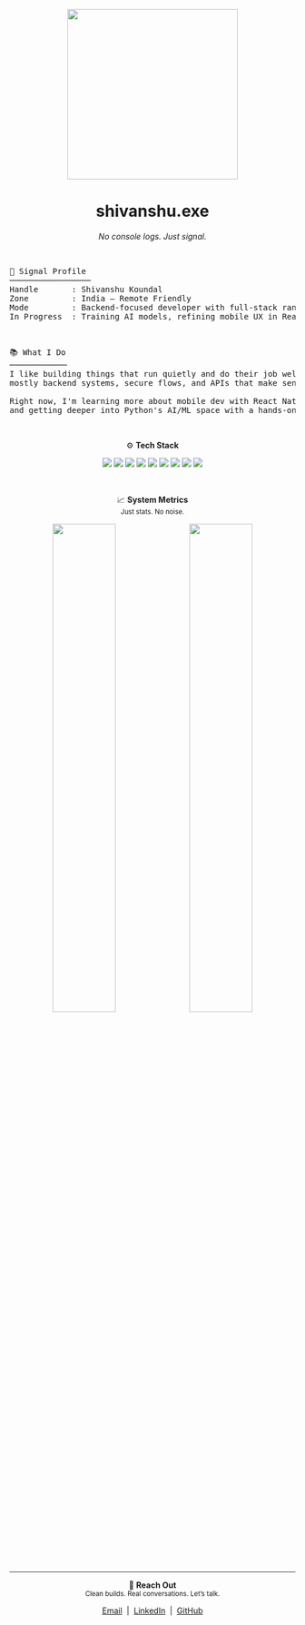 <p align="center">
  <img src="https://media1.tenor.com/m/w1ps4KuoragAAAAd/yes-computer.gif" width="300" />
  
</p>

<h1 align="center">shivanshu.exe</h1>
<p align="center"><i>No console logs. Just signal.</i></p>

<br/>

<pre>
📡 Signal Profile
─────────────────
Handle       : Shivanshu Koundal
Zone         : India — Remote Friendly
Mode         : Backend-focused developer with full-stack range
In Progress  : Training AI models, refining mobile UX in React Native
</pre>

<br/>

<pre>
📚 What I Do
────────────
I like building things that run quietly and do their job well —  
mostly backend systems, secure flows, and APIs that make sense.

Right now, I'm learning more about mobile dev with React Native  
and getting deeper into Python's AI/ML space with a hands-on approach.
</pre>

<br/>

<p align="center">
  ⚙️ <strong>Tech Stack</strong>
</p>

<p align="center">
  <img src="https://img.shields.io/badge/JavaScript-111?style=for-the-badge&logo=javascript" />
  <img src="https://img.shields.io/badge/Node.js-111?style=for-the-badge&logo=node.js" />
  <img src="https://img.shields.io/badge/Express-111?style=for-the-badge&logo=express" />
  <img src="https://img.shields.io/badge/MongoDB-111?style=for-the-badge&logo=mongodb" />
  <img src="https://img.shields.io/badge/React-111?style=for-the-badge&logo=react" />
  <img src="https://img.shields.io/badge/React_Native-111?style=for-the-badge&logo=react" />
  <img src="https://img.shields.io/badge/TailwindCSS-111?style=for-the-badge&logo=tailwind-css" />
  <img src="https://img.shields.io/badge/Python-111?style=for-the-badge&logo=python" />
  <img src="https://img.shields.io/badge/Postman-111?style=for-the-badge&logo=postman" />
</p>

<br/>

<p align="center">
  📈 <strong>System Metrics</strong><br>
  <sub>Just stats. No noise.</sub>
</p>

<p align="center">
  <img src="https://github-readme-stats.vercel.app/api?username=shivanshuhere&show_icons=true&hide_title=true&theme=tokyonight" width="47%" />
  <img src="https://github-readme-stats.vercel.app/api/top-langs/?username=shivanshuhere&layout=compact&hide_title=true&theme=tokyonight" width="47%" />
</p>

<hr style="border: none; height: 1px; background-color: #2d2d2d;">

<p align="center">
  🔗 <strong>Reach Out</strong><br>
  <sub>Clean builds. Real conversations. Let’s talk.</sub>
</p>

<p align="center">
  <a href="mailto:try.shivanshu@gmail.com">Email</a> &nbsp;|&nbsp;
  <a href="https://www.linkedin.com/in/shivanshuhere">LinkedIn</a> &nbsp;|&nbsp;
  <a href="https://github.com/shivanshuhere">GitHub</a>
</p>
